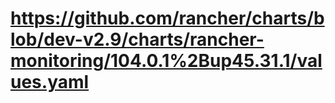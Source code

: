 # https://github.com/rancher/charts/blob/dev-v2.9/charts/rancher-monitoring/104.0.1%2Bup45.31.1/values.yaml